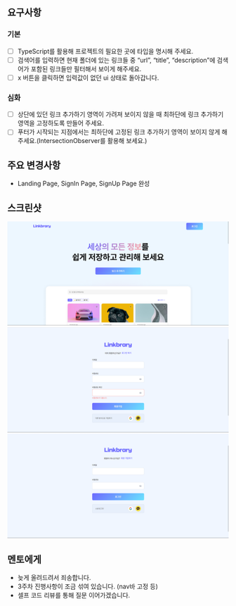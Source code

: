 ## 요구사항

### 기본

- [ ] TypeScript를 활용해 프로젝트의 필요한 곳에 타입을 명시해 주세요.
- [ ] 검색어를 입력하면 현재 폴더에 있는 링크들 중 “url”, “title”, “description”에 검색어가 포함된 링크들만 필터해서 보이게 해주세요.
- [ ] x 버튼을 클릭하면 입력값이 없던 ui 상태로 돌아갑니다.

### 심화

- [ ] 상단에 있던 링크 추가하기 영역이 가려져 보이지 않을 때 최하단에 링크 추가하기 영역을 고정하도록 만들어 주세요.
- [ ] 푸터가 시작되는 지점에서는 최하단에 고정된 링크 추가하기 영역이 보이지 않게 해주세요.(IntersectionObserver를 활용해 보세요.)

## 주요 변경사항

- Landing Page, SignIn Page, SignUp Page 완성

## 스크린샷

![image](/screenshots/스크린샷%202023-11-08%20200037.png)
![image](/screenshots/스크린샷%202023-11-08%20200259.png)
![image](/screenshots/스크린샷%202023-11-08%20200322.png)

## 멘토에게

- 늦게 올려드려서 죄송합니다.
- 3주차 진행사항이 조금 섞여 있습니다. (nav바 고정 등)
- 셀프 코드 리뷰를 통해 질문 이어가겠습니다.

